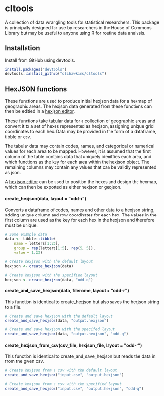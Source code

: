 # cltools

A collection of data wrangling tools for statistical researchers. This package is principally designed for use by researchers in the House of Commons Library but may be useful to anyone using R for routine data analysis.

## Installation

Install from GitHub using devtools.

``` r
install.packages("devtools")
devtools::install_github("olihawkins/cltools")
```

## HexJSON functions

These functions are used to produce initial hexjson data for a hexmap of geographic areas. The hexjson data generated from these functions can then be editied in a [hexjson editor].

These functions take tabular data for a collection of geographic areas and convert it to a set of hexes represented as hexjson, assigning unique grid coordinates to each hex. Data may be provided in the form of a dataframe, tibble or csv. 

The tabular data may contain codes, names, and categorical or numerical values for each area to be mapped. However, it is assumed that the first column of the table contains data that uniquely idenitfies each area, and which functions as the key for each area within the hexjson object. The remaining columns may contain any values that can be validly represented as json.

A [hexjson editor] can be used to position the hexes and design the hexmap, which can then be exported as either hexjson or geojson.

[hexjson editor]: <https://olihawkins.com/project/hexjson-editor/>

#### create_hexjson(data, layout = "odd-r")

Converts a dataframe of codes, names and other data to a hexjson string, adding unique column and row coordinates for each hex. The values in the first column are used as the key for each hex in the hexjson and therefore must be unique.

``` r
# Some example data
data <- tibble::tibble(
    name = letters[1:25],
    group = rep(letters[1:5], rep(5, 5)),
    value = 1:25)

# Create hexjson with the default layout
hexjson <- create_hexjson(data)

# Create hexjson with the specified layout
hexjson <- create_hexjson(data, "odd-q")
```

#### create_and_save_hexjson(data, filename, layout = "odd-r") 

This function is identical to create_hexjson but also saves the hexjson string to a file.

``` r
# Create and save hexjson with the default layout
create_and_save_hexjson(data, "output.hexjson")

# Create and save hexjson with the specifed layout
create_and_save_hexjson(data, "output.hexjson", "odd-q")
```

#### create_hexjson_from_csv(csv_file, hexjson_file, layout = "odd-r")

This function is identical to create_and_save_hexjson but reads the data in from the given csv.

``` r
# Create hexjson from a csv with the default layout
create_and_save_hexjson("input.csv", "output.hexjson")

# Create hexjson from a csv with the specified layout
create_and_save_hexjson("input.csv", "output.hexjson", "odd-q")
```
